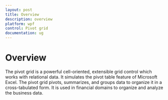 ```yaml
---
layout: post
title: Overview
description: overview 
platform: wpf
control: Pivot grid
documentation: ug
---
```


# Overview

The pivot grid is a powerful cell-oriented, extensible grid control which works with relational data. It simulates the pivot table feature of Microsoft Excel. The pivot grid pivots, summarizes, and groups data to organize it in a cross-tabulated form. It is used in financial domains to organize and analyze the business data.